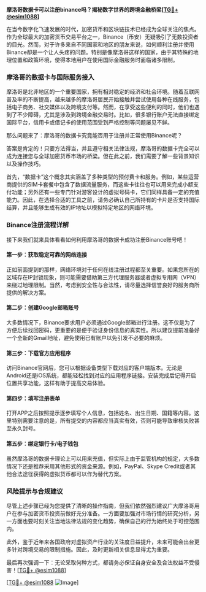 **摩洛哥数据卡可以注册binance吗？揭秘数字世界的跨境金融桥梁[[TG💪+ @esim1088](https://t.me/s/esim1088)]**

在当今数字化飞速发展的时代，加密货币和区块链技术已经成为全球关注的焦点。作为全球最大的加密货币交易平台之一，Binance（币安）无疑吸引了无数投资者的目光。然而，对于许多来自不同国家和地区的朋友来说，如何顺利注册并使用Binance却是一个让人头疼的问题。特别是像摩洛哥这样的国家，由于其特殊的地理位置和政策环境，使得本地用户在使用国际金融服务时面临诸多限制。

### 摩洛哥的数据卡与国际服务接入

摩洛哥是北非地区的一个重要国家，拥有相对稳定的经济和社会环境。随着互联网普及率的不断提高，越来越多的摩洛哥居民开始接触并尝试使用各种在线服务，包括电子商务、社交媒体以及跨境支付等。然而，在享受这些便利的同时，他们也遇到了不少障碍，尤其是涉及到跨境金融交易时。比如，很多银行账户无法直接绑定国际平台，信用卡或借记卡的使用范围受到严格控制等问题屡见不鲜。

那么问题来了：摩洛哥的数据卡究竟能否用于注册并正常使用Binance呢？

答案是肯定的！只要方法得当，并且遵守相关法律法规，摩洛哥的数据卡完全可以成为连接您与全球加密货币市场的桥梁。但在此之前，我们需要了解一些背景知识以及操作技巧。

首先，“数据卡”这个概念其实涵盖了多种类型的预付费卡和服务。例如，某些运营商提供的SIM卡套餐中包含了数据流量服务，而这些卡往往也可以用来完成小额支付功能；另外还有一些专门针对游客设计的虚拟号码卡，它们同样具备一定的充值能力。因此，在选择合适的工具之前，请务必确认自己所持有的卡片是否支持国际结算，并且能够生成有效的IP地址以模拟特定地区的网络环境。

### Binance注册流程详解

接下来我们就来具体看看如何利用摩洛哥的数据卡成功注册Binance账号吧！

#### 第一步：获取稳定可靠的网络连接
正如前面提到的那样，网络环境对于任何在线注册过程都至关重要。如果您所在的区域存在IP封锁现象，则可能需要借助第三方代理服务器或者虚拟专用网（VPN）来绕过地理限制。当然，考虑到安全性与合法性，请尽量选择信誉良好的服务商所提供的解决方案。

#### 第二步：创建Google邮箱账号
大多数情况下，Binance要求用户必须通过Google邮箱进行注册。这不仅是为了方便后续找回密码，更重要的是便于验证身份信息的真实性。所以建议提前准备好一个全新的Gmail地址，避免使用已有账户以免引发不必要的麻烦。

#### 第三步：下载官方应用程序
访问Binance官网后，您可以根据设备类型下载对应的客户端版本。无论是Android还是iOS系统，都能轻松找到对应的应用程序链接。安装完成后记得开启位置共享功能，这样有助于提高交易体验。

#### 第四步：填写注册表单
打开APP之后按照提示逐步填写个人信息，包括姓名、出生日期、国籍等内容。这里特别需要注意的是，所有提交的内容都应当真实有效，否则可能导致审核失败甚至永久封号。

#### 第五步：绑定银行卡/电子钱包
虽然摩洛哥的数据卡理论上可以用来充值，但实际上由于监管机构的规定，大多数情况下还是推荐采用其他形式的资金来源。例如，PayPal、Skype Credit或者其他合法途径获得的虚拟货币都可以作为替代方案。

### 风险提示与合规建议

尽管上述步骤已经为您提供了清晰的操作指南，但我们依然强烈建议广大摩洛哥用户在参与加密货币投资前做好充分准备。一方面要加强对市场行情的研究分析，另一方面也要时刻关注当地法律法规的变化趋势，确保自己的行为始终处于可控范围内。

此外，鉴于近年来各国政府对虚拟资产行业的关注度日益提升，未来可能会出台更多针对跨境交易的限制措施。因此，及时更新相关信息显得尤为重要。

最后再次强调一下：无论采取何种方式，都请务必保证自身安全及合法权益不受侵害！[[TG💪+ @esim1088](https://t.me/s/esim1088)]

[[TG💪+ @esim1088](https://t.me/s/esim1088) ![Image](https://i.postimg.cc/4NQfJmqS/Snipaste-2025-05-13-00-14-12.png)]